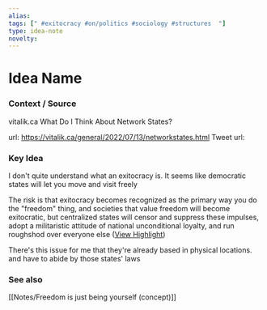 ```yaml
---
alias: 
tags: [" #exitocracy #on/politics #sociology #structures  "]
type: idea-note
novelty: 
---
```

# Idea Name

### Context / Source
vitalik.ca
What Do I Think About Network States?

url: https://vitalik.ca/general/2022/07/13/networkstates.html
Tweet url: 

### Key Idea

I don't quite understand what an exitocracy is. It seems like democratic states will let you move and visit freely

The risk is that exitocracy becomes recognized as the primary way you do the "freedom" thing, and societies that value freedom will become exitocratic, but centralized states will censor and suppress these impulses, adopt a militaristic attitude of national unconditional loyalty, and run roughshod over everyone else ([View Highlight](https://instapaper.com/read/1522307276/20088793))

There's this issue for me that they're already based in physical locations. and have to abide by those states' laws

### See also
[[Notes/Freedom is just being yourself (concept)]]
